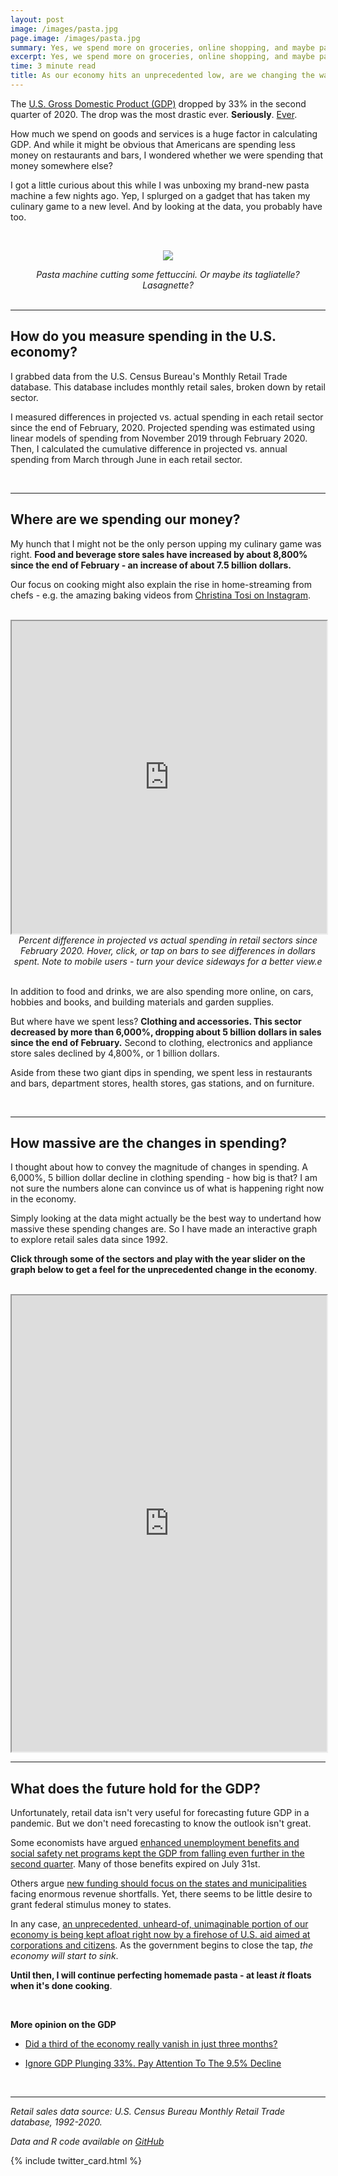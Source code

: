 ```yaml
---
layout: post
image: /images/pasta.jpg
page.image: /images/pasta.jpg
summary: Yes, we spend more on groceries, online shopping, and maybe pasta machines.
excerpt: Yes, we spend more on groceries, online shopping, and maybe pasta machines.
time: 3 minute read
title: As our economy hits an unprecedented low, are we changing the way we spend?
---
```

The [U.S. Gross Domestic Product (GDP)](https://en.wikipedia.org/wiki/Gross_domestic_product) dropped by 33% in the second quarter of 2020. The drop was the most drastic ever. **Seriously**. [Ever](https://www.npr.org/sections/coronavirus-live-updates/2020/07/30/896714437/3-months-of-hell-u-s-economys-worst-quarter-ever).

How much we spend on goods and services is a huge factor in calculating GDP. And while it might be obvious that Americans are spending less money on restaurants and bars, I wondered whether we were spending that money somewhere else?

I got a little curious about this while I was unboxing my brand-new pasta machine a few nights ago. Yep, I splurged on a gadget that has taken my culinary game to a new level. And by looking at the data, you probably have too.

<br>

<p align="center">
  <img src="{{ site.baseurl }}/images/pasta.jpg" />
</p>
<div align="center"><em>Pasta machine cutting some fettuccini. Or maybe its tagliatelle? Lasagnette?</em></div>

<br>

***

## How do you measure spending in the U.S. economy?

I grabbed data from the U.S. Census Bureau's Monthly Retail Trade database. This database includes monthly retail sales, broken down by retail sector.

I measured differences in projected vs. actual spending in each retail sector since the end of February, 2020. Projected spending was estimated using linear models of spending from November 2019 through February 2020. Then, I calculated the cumulative difference in projected vs. annual spending from March through June in each retail sector. 

<br>

***

## Where are we spending our money?

My hunch that I might not be the only person upping my culinary game was right. **Food and beverage store sales have increased by about 8,800% since the end of February - an increase of about 7.5 billion dollars.**

Our focus on cooking might also explain the rise in home-streaming from chefs - e.g. the amazing baking videos from [Christina Tosi on Instagram](https://www.instagram.com/christinatosi/?hl=en). 

<br>

<iframe src="https://public.tableau.com/views/Percentchangeinretailsales/Sheet2?:showVizHome=no&:embed=true" width="100%" height="500"></iframe>
<div align="center"><em>Percent difference in projected vs actual spending in retail sectors since February 2020. Hover, click, or tap on bars to see differences in dollars spent. Note to mobile users - turn your device sideways for a better view.e</em></div>

<br>

In addition to food and drinks, we are also spending more online, on cars, hobbies and books, and building materials and garden supplies.

But where have we spent less? **Clothing and accessories. This sector decreased by more than 6,000%, dropping about 5 billion dollars in sales since the end of February.** Second to clothing, electronics and appliance store sales declined by 4,800%, or 1 billion dollars.

Aside from these two giant dips in spending, we spent less in restaurants and bars, department stores, health stores, gas stations, and on furniture. 

<br>

***

## How massive are the changes in spending?

I thought about how to convey the magnitude of changes in spending. A 6,000%, 5 billion dollar decline in clothing spending - how big is that? I am not sure the numbers alone can convince us of what is happening right now in the economy.

Simply looking at the data might actually be the best way to undertand how massive these spending changes are. So I have made an interactive graph to explore retail sales data since 1992. 

**Click through some of the sectors and play with the year slider on the graph below to get a feel for the unprecedented change in the economy**.

<br>

<iframe src="https://waltscience.shinyapps.io/shinymrt/" width="100%" height="730px"></iframe>

***

## What does the future hold for the GDP?

Unfortunately, retail data isn't very useful for forecasting future GDP in a pandemic. But we don't need forecasting to know the outlook isn't great.

Some economists have argued [enhanced unemployment benefits and social safety net programs kept the GDP from falling even further in the second quarter](https://www.cnbc.com/2020/07/10/unemployment-boosts-will-help-recovery-more-than-new-stimulus-checks.html). Many of those benefits expired on July 31st. 

Others argue [new funding should focus on the states and municipalities](https://www.forbes.com/sites/lizfarmer/2020/07/30/bailout-stimulus-federal-relief-recovery/#6fbc9e895678) facing enormous revenue shortfalls. Yet, there seems to be little desire to grant federal stimulus money to states.

In any case, [an unprecedented, unheard-of, unimaginable portion of our economy is being kept afloat right now by a firehose of U.S. aid aimed at corporations and citizens](https://www.barrons.com/articles/for-the-first-time-ever-uncle-sams-aid-to-u-s-tops-quarterly-gdp-51596244795). As the government begins to close the tap, *the economy will start to sink*.

**Until then, I will continue perfecting homemade pasta - at least *it* floats when it's done cooking**.

<br>

**More opinion on the GDP**
* [Did a third of the economy really vanish in just three months?](https://www.google.com/url?sa=t&rct=j&q=&esrc=s&source=newssearch&cd=&ved=0ahUKEwj6zp2R0oDrAhXSKM0KHeJ4BuQ4ChDF9AEINDAB&url=https%3A%2F%2Fwww.washingtonpost.com%2Fbusiness%2F2020%2F07%2F30%2Fdid-third-economy-really-vanish-just-three-months%2F&usg=AOvVaw2Ox_VV98LJQnNtomgiq_0Q)

* [Ignore GDP Plunging 33%. Pay Attention To The 9.5% Decline](https://www.forbes.com/sites/chuckjones/2020/07/31/ignore-gdp-plunging-33-pay-attention-to-the-95-decline/#635c4c9f2640)

<br>

***

*Retail sales data source: U.S. Census Bureau Monthly Retail Trade database, 1992-2020.*

*Data and R code available on [GitHub](https://github.com/waltscience/retailspending)*
<br>

{% include twitter_card.html %}
